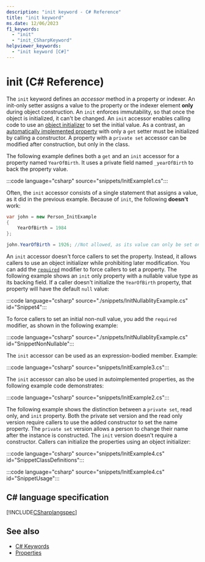 ```yaml
---
description: "init keyword - C# Reference"
title: "init keyword"
ms.date: 12/06/2023
f1_keywords: 
  - "init"
  - "init_CSharpKeyword"
helpviewer_keywords: 
  - "init keyword [C#]"
---
```

# init (C# Reference)

The `init` keyword defines an *accessor* method in a property or indexer. An init-only setter assigns a value to the property or the indexer element **only** during object construction. An `init` enforces immutability, so  that once the object is initialized, it can't be changed. An `init` accessor enables calling code to use an [object initializer](../../programming-guide/classes-and-structs/how-to-initialize-objects-by-using-an-object-initializer.md) to set the initial value. As a contrast, an
 [automatically implemented property](../../programming-guide/classes-and-structs/auto-implemented-properties.md) with only a `get` setter must be initialized by calling a constructor. A property with a `private set` accessor can be modified after construction, but only in the class.

The following example defines both a `get` and an `init` accessor for a property named `YearOfBirth`. It uses a private field named `_yearOfBirth` to back the property value.

:::code language="csharp" source="snippets/InitExample1.cs":::

Often, the `init` accessor consists of a single statement that assigns a value, as it did in the previous example. Because of `init`, the following **doesn't** work:

```csharp
var john = new Person_InitExample
{
    YearOfBirth = 1984
};

john.YearOfBirth = 1926; //Not allowed, as its value can only be set once in the constructor
```

An `init` accessor doesn't force callers to set the property. Instead, it allows callers to use an object initializer while prohibiting later modification. You can add the [`required`](required.md) modifier to force callers to set a property. The following example shows an `init` only property with a nullable value type as its backing field. If a caller doesn't initialize the `YearOfBirth` property, that property will have the default `null` value:

:::code language="csharp" source="./snippets/InitNullablityExample.cs" id="Snippet4":::

To force callers to set an initial non-null value, you add the `required` modifier, as shown in the following example:

:::code language="csharp" source="./snippets/InitNullablityExample.cs" id="SnippetNonNullable":::

The `init` accessor can be used as an expression-bodied member. Example:

:::code language="csharp" source="snippets/InitExample3.cs":::
  
The `init` accessor can also be used in autoimplemented properties, as the following example code demonstrates:

:::code language="csharp" source="snippets/InitExample2.cs":::

The following example shows the distinction between a `private set`, read only, and `init` property. Both the private set version and the read only version require callers to use the added constructor to set the name property. The `private set` version allows a person to change their name after the instance is constructed. The `init` version doesn't require a constructor. Callers can initialize the properties using an object initializer:

:::code language="csharp" source="snippets/InitExample4.cs" id="SnippetClassDefinitions":::

:::code language="csharp" source="snippets/InitExample4.cs" id="SnippetUsage":::

## C# language specification

[!INCLUDE[CSharplangspec](~/includes/csharplangspec-md.md)]

## See also

- [C# Keywords](index.md)
- [Properties](../../programming-guide/classes-and-structs/properties.md)
